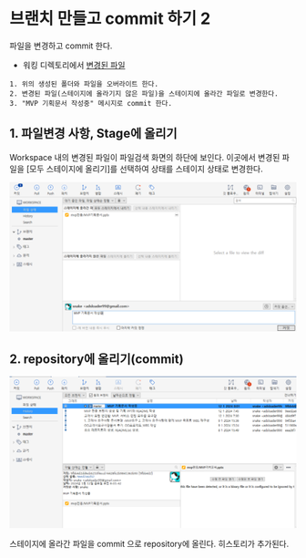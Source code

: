 # 브랜치 만들고 commit 하기 2 


파일을 변경하고 commit 한다.

- 워킹 디렉토리에서 [변경된 파일](data/commit_5_2.zip)

~~~
1. 위의 생성된 폴더와 파일을 오버라이트 한다.
2. 변경된 파일(스테이지에 올라기지 않은 파일)을 스테이지에 올라간 파일로 변경한다.
3. "MVP 기획문서 작성중" 메시지로 commit 한다. 
~~~

## 1. 파일변경 사항, Stage에 올리기

Workspace 내의 변경된 파일이 파일검색 화면의 하단에 보인다. 이곳에서 변경된 파일을 [모두 스테이지에 올리기]를 선택하여 상태를 스테이지 상태로 변경한다. 

![](images/commit_mvp_2_1.png)

## 2. repository에 올리기(commit)
![](images/commit_mvp_2_2.png)

스테이지에 올라간 파일을 commit 으로 repository에 올린다. 히스토리가 추가된다.

